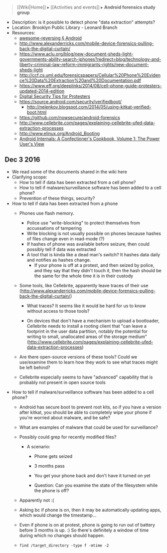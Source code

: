 > [[Wiki|Home]] ▸ [[Activities and events]] ▸ **Android forensics study group**

* Description: is it possible to detect phone "data extraction" attempts?
* Location: Brooklyn Public Library - Leonard Branch
* Resources: 
    * [awesome-reversing § Android](https://github.com/tylerph3/awesome-reversing#android)
    * http://www.alexanderricks.com/mobile-device-forensics-pulling-back-the-digital-curtain/
    * https://www.aclu.org/blog/new-document-sheds-light-governments-ability-search-iphones?redirect=blog/technology-and-liberty-criminal-law-reform-immigrants-rights/new-document-sheds-light
    * http://ccf.cs.uml.edu/forensicspapers/Cellular%20Phone%20Evidence%20Data%20Extraction%20and%20Documentation.pdf
    * https://www.eff.org/deeplinks/2014/08/cell-phone-guide-protesters-updated-2014-edition
    * [Digital Security Tips for Protesters](https://www.eff.org/es/node/93839)
    * https://source.android.com/security/verifiedboot/
        * http://nelenkov.blogspot.com/2014/05/using-kitkat-verified-boot.html
    * https://github.com/nowsecure/android-forensics
    * http://www.cellebrite.com/pages/explaining-cellebrite-ufed-data-extraction-processes
    * http://www.elinux.org/Android_Booting
    * [Android Internals: A Confectioner's Cookbook, Volume 1: The Power User's View](https://web.archive.org/web/20170313221824/http://newandroidbook.com/AIvI-M-RL1.pdf)

## Dec 3 2016

* We read some of the documents shared in the wiki here
* Clarifying scope: 
    * How to tell if data has been extracted from a cell phone?
    * How to tell if malware/surveillance software has been added to a cell phone?
    * Prevention of these things, security? 
* How to tell if data has been extracted from a phone
    * Phones use flash memory.
        * Police use "write-blocking" to protect themselves from accussations of tampering
        * Write blocking is not usually possible on phones because hashes of files change even in read-mode (?)
        * If hashes of phone was available before seizure, then could possibly tell if data was extracted
        * A tool that is kinda like a dead man's switch? It hashes data daily and notifies as hashes change.
            * If your phone is off at a protest, and then seized by police, and they say that they didn't touch it, then the hash should be the same for the whole time it is in their custody
    * Some tools, like Cellebrite, apparently leave traces of their use (http://www.alexanderricks.com/mobile-device-forensics-pulling-back-the-digital-curtain/)
        * What traces? It seems like it would be hard for us to know without access to those tools?

         * On devices that don't have a mechanism to upload a bootloader, Cellebrite needs to install a rooting client that "can leave a footprint in the user data partition, notably the potential for writing to small, unallocated areas of the storage medium" (http://www.cellebrite.com/pages/explaining-cellebrite-ufed-data-extraction-processes)

     * Are there open-source versions of these tools? Could we use/examine them to learn how they work to see what traces might be left behind?
     * Cellebrite especially seems to have "advanced" capability that is probably not present in open source tools
 * How to tell if malware/surveillance software has been added to a cell phone?
   * Android has secure boot to prevent root kits, so if you have a version after kitkat, you should be able to completely wipe your phone if you're worried about malware, and be safe?
   * What are examples of malware that could be used for surveillance?
   * Possibly could grep for recently modified files? 
     * A scenario: 

         * Phone gets seized

         * 3 months pass

         * You get your phone back and don't have it turned on yet

         * Question: Can you examine the state of the filesystem while the phone is off?

    * Apparently not :(

    * Asking bc if phone is on, then it may be automatically updating apps, which would change the timestamp...

    * Even if phone is on at protest, phone is going to run out of battery before 3 months is up. :) So there's definitely a window of time during which no changes should happen.

    * `find /target_directory -type f -mtime -2`